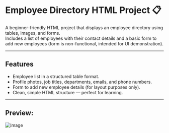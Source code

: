 # Employee Directory HTML Project 📋

A beginner-friendly HTML project that displays an employee directory using tables, images, and forms.  
Includes a list of employees with their contact details and a basic form to add new employees (form is non-functional, intended for UI demonstration).

---

##  Features

- Employee list in a structured table format.
- Profile photos, job titles, departments, emails, and phone numbers.
- Form to add new employee details (for layout purposes only).
- Clean, simple HTML structure — perfect for learning.

---

## Preview:

![image](https://github.com/user-attachments/assets/97c9f878-88aa-425c-b7e5-062f60b949be)



